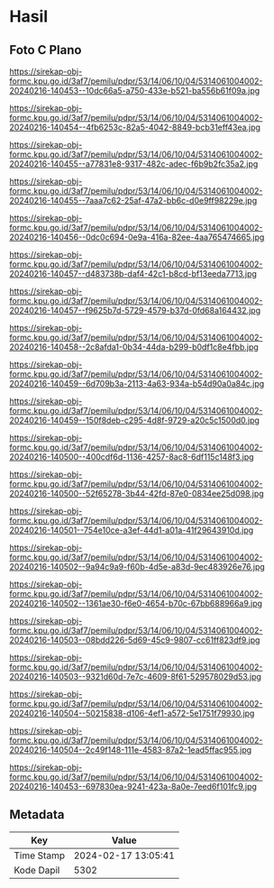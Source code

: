 # Hasil

## Foto C Plano

https://sirekap-obj-formc.kpu.go.id/3af7/pemilu/pdpr/53/14/06/10/04/5314061004002-20240216-140453--10dc66a5-a750-433e-b521-ba556b61f09a.jpg

https://sirekap-obj-formc.kpu.go.id/3af7/pemilu/pdpr/53/14/06/10/04/5314061004002-20240216-140454--4fb6253c-82a5-4042-8849-bcb31eff43ea.jpg

https://sirekap-obj-formc.kpu.go.id/3af7/pemilu/pdpr/53/14/06/10/04/5314061004002-20240216-140455--a77831e8-9317-482c-adec-f6b9b2fc35a2.jpg

https://sirekap-obj-formc.kpu.go.id/3af7/pemilu/pdpr/53/14/06/10/04/5314061004002-20240216-140455--7aaa7c62-25af-47a2-bb6c-d0e9ff98229e.jpg

https://sirekap-obj-formc.kpu.go.id/3af7/pemilu/pdpr/53/14/06/10/04/5314061004002-20240216-140456--0dc0c694-0e9a-416a-82ee-4aa765474665.jpg

https://sirekap-obj-formc.kpu.go.id/3af7/pemilu/pdpr/53/14/06/10/04/5314061004002-20240216-140457--d483738b-daf4-42c1-b8cd-bf13eeda7713.jpg

https://sirekap-obj-formc.kpu.go.id/3af7/pemilu/pdpr/53/14/06/10/04/5314061004002-20240216-140457--f9625b7d-5729-4579-b37d-0fd68a164432.jpg

https://sirekap-obj-formc.kpu.go.id/3af7/pemilu/pdpr/53/14/06/10/04/5314061004002-20240216-140458--2c8afda1-0b34-44da-b299-b0df1c8e4fbb.jpg

https://sirekap-obj-formc.kpu.go.id/3af7/pemilu/pdpr/53/14/06/10/04/5314061004002-20240216-140459--6d709b3a-2113-4a63-934a-b54d90a0a84c.jpg

https://sirekap-obj-formc.kpu.go.id/3af7/pemilu/pdpr/53/14/06/10/04/5314061004002-20240216-140459--150f8deb-c295-4d8f-9729-a20c5c1500d0.jpg

https://sirekap-obj-formc.kpu.go.id/3af7/pemilu/pdpr/53/14/06/10/04/5314061004002-20240216-140500--400cdf6d-1136-4257-8ac8-6df115c148f3.jpg

https://sirekap-obj-formc.kpu.go.id/3af7/pemilu/pdpr/53/14/06/10/04/5314061004002-20240216-140500--52f65278-3b44-42fd-87e0-0834ee25d098.jpg

https://sirekap-obj-formc.kpu.go.id/3af7/pemilu/pdpr/53/14/06/10/04/5314061004002-20240216-140501--754e10ce-a3ef-44d1-a01a-41f29643910d.jpg

https://sirekap-obj-formc.kpu.go.id/3af7/pemilu/pdpr/53/14/06/10/04/5314061004002-20240216-140502--9a94c9a9-f60b-4d5e-a83d-9ec483926e76.jpg

https://sirekap-obj-formc.kpu.go.id/3af7/pemilu/pdpr/53/14/06/10/04/5314061004002-20240216-140502--1361ae30-f6e0-4654-b70c-67bb688966a9.jpg

https://sirekap-obj-formc.kpu.go.id/3af7/pemilu/pdpr/53/14/06/10/04/5314061004002-20240216-140503--08bdd226-5d69-45c9-9807-cc61ff823df9.jpg

https://sirekap-obj-formc.kpu.go.id/3af7/pemilu/pdpr/53/14/06/10/04/5314061004002-20240216-140503--9321d60d-7e7c-4609-8f61-529578029d53.jpg

https://sirekap-obj-formc.kpu.go.id/3af7/pemilu/pdpr/53/14/06/10/04/5314061004002-20240216-140504--50215838-d106-4ef1-a572-5e1751f79930.jpg

https://sirekap-obj-formc.kpu.go.id/3af7/pemilu/pdpr/53/14/06/10/04/5314061004002-20240216-140504--2c49f148-111e-4583-87a2-1ead5ffac955.jpg

https://sirekap-obj-formc.kpu.go.id/3af7/pemilu/pdpr/53/14/06/10/04/5314061004002-20240216-140453--697830ea-9241-423a-8a0e-7eed6f101fc9.jpg


## Metadata

| Key        | Value               |
| ---------- | ------------------- |
| Time Stamp | 2024-02-17 13:05:41 |
| Kode Dapil | 5302                |



